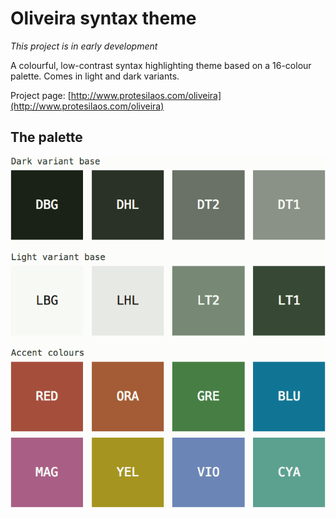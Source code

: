 # Oliveira syntax theme

*This project is in early development*

A colourful, low-contrast syntax highlighting theme based on a 16-colour palette. Comes in light and dark variants.

Project page: [http://www.protesilaos.com/oliveira](http://www.protesilaos.com/oliveira)

## The palette

![oliveira colour scheme](https://raw.githubusercontent.com/protesilaos/oliveira/master/img/oliveira_colours.png)
